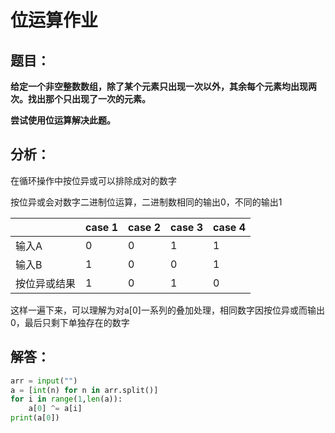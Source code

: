 # 位运算作业

## 题目：

​			**给定一个非空整数数组，除了某个元素只出现一次以外，其余每个元素均出现两次。找出那个只出现了一次的元素。**

**尝试使用位运算解决此题。**

## 分析：

在循环操作中按位异或可以排除成对的数字

按位异或会对数字二进制位运算，二进制数相同的输出0，不同的输出1

|              | case 1 | case 2 | case 3 | case 4 |
| ------------ | ------ | ------ | ------ | ------ |
| 输入A        | 0      | 0      | 1      | 1      |
| 输入B        | 1      | 0      | 0      | 1      |
| 按位异或结果 | 1      | 0      | 1      | 0      |

这样一遍下来，可以理解为对a[0]一系列的叠加处理，相同数字因按位异或而输出0，最后只剩下单独存在的数字



## 解答：	

```python
arr = input("")
a = [int(n) for n in arr.split()]
for i in range(1,len(a)):
    a[0] ^= a[i]
print(a[0])
```

